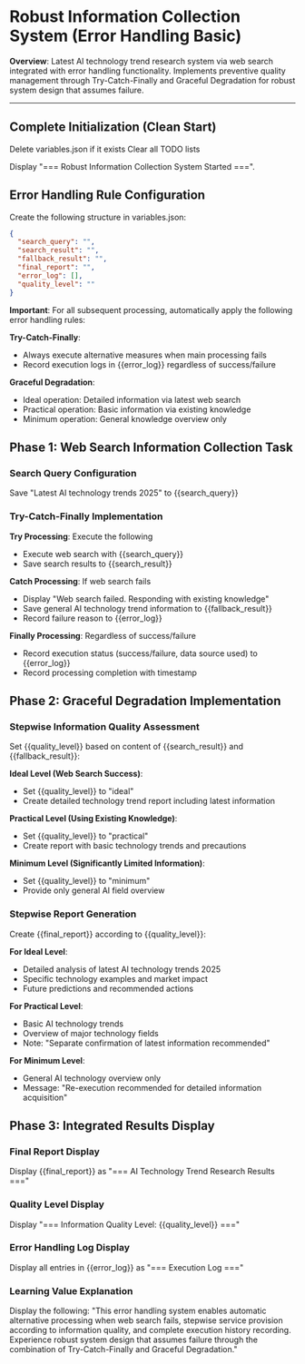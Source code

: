 # Robust Information Collection System (Error Handling Basic)

**Overview**: Latest AI technology trend research system via web search integrated with error handling functionality. Implements preventive quality management through Try-Catch-Finally and Graceful Degradation for robust system design that assumes failure.

---

## Complete Initialization (Clean Start)

Delete variables.json if it exists
Clear all TODO lists

Display "=== Robust Information Collection System Started ===".

## Error Handling Rule Configuration

Create the following structure in variables.json:

```json
{
  "search_query": "",
  "search_result": "",
  "fallback_result": "",
  "final_report": "",
  "error_log": [],
  "quality_level": ""
}
```

**Important**: For all subsequent processing, automatically apply the following error handling rules:

**Try-Catch-Finally**:
- Always execute alternative measures when main processing fails
- Record execution logs in {{error_log}} regardless of success/failure

**Graceful Degradation**:
- Ideal operation: Detailed information via latest web search
- Practical operation: Basic information via existing knowledge
- Minimum operation: General knowledge overview only

## Phase 1: Web Search Information Collection Task

### Search Query Configuration

Save "Latest AI technology trends 2025" to {{search_query}}

### Try-Catch-Finally Implementation

**Try Processing**: Execute the following
- Execute web search with {{search_query}}
- Save search results to {{search_result}}

**Catch Processing**: If web search fails
- Display "Web search failed. Responding with existing knowledge"
- Save general AI technology trend information to {{fallback_result}}
- Record failure reason to {{error_log}}

**Finally Processing**: Regardless of success/failure
- Record execution status (success/failure, data source used) to {{error_log}}
- Record processing completion with timestamp

## Phase 2: Graceful Degradation Implementation

### Stepwise Information Quality Assessment

Set {{quality_level}} based on content of {{search_result}} and {{fallback_result}}:

**Ideal Level (Web Search Success)**:
- Set {{quality_level}} to "ideal"
- Create detailed technology trend report including latest information

**Practical Level (Using Existing Knowledge)**:
- Set {{quality_level}} to "practical"  
- Create report with basic technology trends and precautions

**Minimum Level (Significantly Limited Information)**:
- Set {{quality_level}} to "minimum"
- Provide only general AI field overview

### Stepwise Report Generation

Create {{final_report}} according to {{quality_level}}:

**For Ideal Level**:
- Detailed analysis of latest AI technology trends 2025
- Specific technology examples and market impact
- Future predictions and recommended actions

**For Practical Level**:
- Basic AI technology trends
- Overview of major technology fields
- Note: "Separate confirmation of latest information recommended"

**For Minimum Level**:
- General AI technology overview only
- Message: "Re-execution recommended for detailed information acquisition"

## Phase 3: Integrated Results Display

### Final Report Display

Display {{final_report}} as "=== AI Technology Trend Research Results ==="

### Quality Level Display

Display "=== Information Quality Level: {{quality_level}} ==="

### Error Handling Log Display

Display all entries in {{error_log}} as "=== Execution Log ==="

### Learning Value Explanation

Display the following:
"This error handling system enables automatic alternative processing when web search fails, stepwise service provision according to information quality, and complete execution history recording. Experience robust system design that assumes failure through the combination of Try-Catch-Finally and Graceful Degradation."